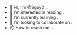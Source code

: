 - 👋 Hi, I’m @Sguy2 ..
- 👀 I’m interested in reading .
- 🌱 I’m currently learning .
- 💞️ I’m looking to collaborate on .
- 📫 How to reach me ...

<!---
Sguy2/Sguy2 is a ✨ special ✨ repository because its `README.md` (this file) appears on your GitHub profile.
You can click the Preview link to take a look at your changes.
--->
